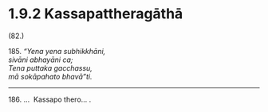 # 1.9.2 Kassapattheragāthā

(82.)

185\. _“Yena yena subhikkhāni,_  
_sivāni abhayāni ca;_  
_Tena puttaka gacchassu,_  
_mā sokāpahato bhavā”ti._  

---

186\. …  Kassapo thero… .
